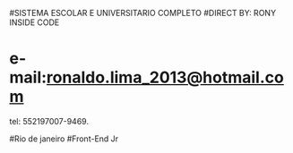 #SISTEMA ESCOLAR E UNIVERSITARIO COMPLETO
#DIRECT BY: RONY INSIDE CODE
# e-mail:ronaldo.lima_2013@hotmail.com
tel: 552197007-9469.

#Rio de janeiro
#Front-End Jr
